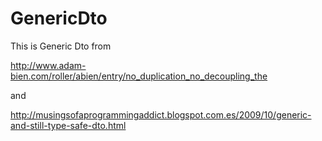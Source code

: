 # GenericDto
This is Generic Dto from 

http://www.adam-bien.com/roller/abien/entry/no_duplication_no_decoupling_the

and

http://musingsofaprogrammingaddict.blogspot.com.es/2009/10/generic-and-still-type-safe-dto.html

